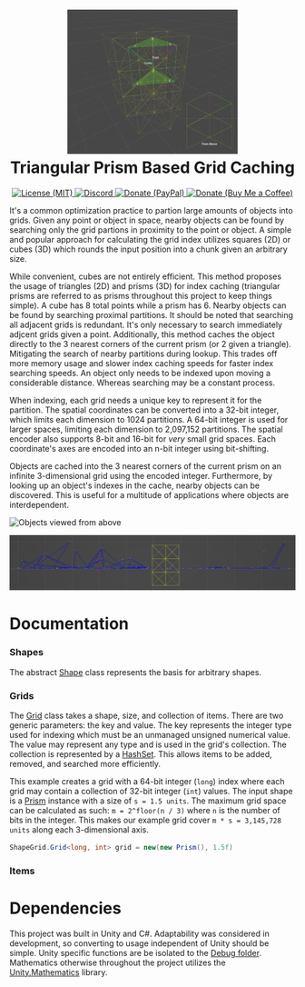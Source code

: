 <h1 align="center">
	<img src=".Images/PrismGrid.png" alt="Prism Grids" width="300">
	<br>
	Triangular Prism Based Grid Caching
</h1>

<p align="center">
	<a href="https://opensource.org/licenses/MIT">
		<img src="https://img.shields.io/badge/License-MIT-yellow.svg" alt="License (MIT)">
	</a>
	<a href="https://discord.gg/ssMzQPXjwq">
		<img src="https://img.shields.io/discord/318871569323524096?label=Discord&logo=discord&logoColor=white" alt="Discord">
	</a>
	<a href="https://paypal.me/jameslroll">
		<img src="https://img.shields.io/badge/Donate-PayPal-green.svg?logo=paypal" alt="Donate (PayPal)">
	</a>
	<a href="https://www.buymeacoffee.com/jameslroll">
		<img src="https://img.shields.io/badge/Donate-Buy_Me_a_Coffee-green.svg?logo=buymeacoffee" alt="Donate (Buy Me a Coffee)">
	</a>
</p>

It's a common optimization practice to partion large amounts of objects into grids. Given any point or object in space, nearby objects can be found by searching only the grid partions in proximity to the point or object. A simple and popular approach for calculating the grid index utilizes squares (2D) or cubes (3D) which rounds the input position into a chunk given an arbitrary size.

While convenient, cubes are not entirely efficient. This method proposes the usage of triangles (2D) and prisms (3D) for index caching (triangular prisms are referred to as prisms throughout this project to keep things simple). A cube has 8 total points while a prism has 6. Nearby objects can be found by searching proximal partitions. It should be noted that searching all adjacent grids is redundant. It's only necessary to search immediately adjcent grids given a point. Additionally, this method caches the object directly to the 3 nearest corners of the current prism (or 2 given a triangle). Mitigating the search of nearby partitions during lookup. This trades off more memory usage and slower index caching speeds for faster index searching speeds. An object only needs to be indexed upon moving a considerable distance. Whereas searching may be a constant process.

When indexing, each grid needs a unique key to represent it for the partition. The spatial coordinates can be converted into a 32-bit integer, which limits each dimension to 1024 partitions. A 64-bit integer is used for larger spaces, limiting each dimension to 2,097,152 partitions. The spatial encoder also supports 8-bit and 16-bit for *very* small grid spaces. Each coordinate's axes are encoded into an n-bit integer using bit-shifting.

Objects are cached into the 3 nearest corners of the current prism on an infinite 3-dimensional grid using the encoded integer. Furthermore, by looking up an object's indexes in the cache, nearby objects can be discovered. This is useful for a multitude of applications where objects are interdependent.

![Objects viewed from above](.Images/ObjectsTop.gif)

![Objects viewed from the side](.Images/ObjectsSide.png)

# Documentation

### Shapes

The abstract [Shape](./Shapes/Shape.cs) class represents the basis for arbitrary shapes.

### Grids

The [Grid](./Grids/Grid.cs) class takes a shape, size, and collection of items. There are two generic parameters: the key and value. The key represents the integer type used for indexing which must be an unmanaged unsigned numerical value. The value may represent any type and is used in the grid's collection. The collection is represented by a [HashSet](https://docs.microsoft.com/en-us/dotnet/api/system.collections.generic.hashset-1?view=net-6.0). This allows items to be added, removed, and searched more efficiently.

This example creates a grid with a 64-bit integer (`long`) index where each grid may contain a collection of 32-bit integer (`int`) values. The input shape is a [Prism](./Shapes/Prism.cs) instance with a size of `s = 1.5 units`. The maximum grid space can be calculated as such: `m = 2^floor(n / 3)` where `n` is the number of bits in the integer. This makes our example grid cover `m * s = 3,145,728 units` along each 3-dimensional axis.

```C#
ShapeGrid.Grid<long, int> grid = new(new Prism(), 1.5f)
```

### Items

# Dependencies

This project was built in Unity and C#. Adaptability was considered in development, so converting to usage independent of Unity should be simple. Unity specific functions are be isolated to the [Debug folder](Debug). Mathematics otherwise throughout the project utilizes the [Unity.Mathematics](https://docs.unity3d.com/Packages/com.unity.mathematics@1.1/manual/index.html) library.
